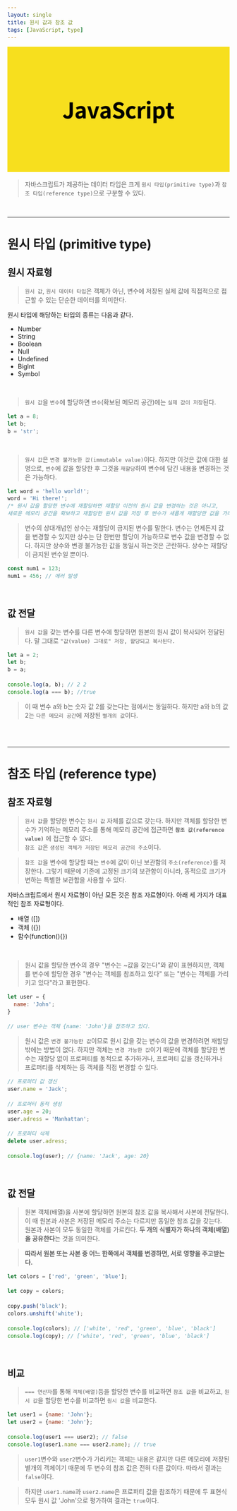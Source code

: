 ```yaml
---
layout: single
title: 원시 값과 참조 값
tags: [JavaScript, type]
---
```


<img src='../images/js-thumbnail.png'>

>자바스크립트가 제공하는 데이터 타입은 크게 `원시 타입(primitive type)`과 `참조 타입(reference type)`으로 구분할 수 있다.

<br/><hr/>

# 원시 타입 (primitive type)
## 원시 자료형
>`원시 값`, `원시 데이터 타입`은 객체가 아닌, 변수에 저장된 실제 값에 직접적으로 접근할 수 있는 단순한 데이터를 의미한다.

원시 타입에 해당하는 타입의 종류는 다음과 같다.
- Number
- String
- Boolean
- Null
- Undefined
- Biglnt
- Symbol
<br/>

>`원시 값`을 `변수`에 할당하면 `변수`(확보된 메모리 공간)에는 `실제 값이 저장`된다.

```javascript
let a = 8;
let b;
b = 'str';
```

<br/>

>`원시 값`은 `변경 불가능한 값(immutable value)`이다. 하지만 이것은 값에 대한 설명으로, `변수`에 값을 할당한 후 그것을 `재할당`하여 변수에 담긴 내용을 변경하는 것은 가능하다.

```javascript
let word = 'hello world!';
word = 'Hi there!';
/* 원시 값을 할당한 변수에 재할당하면 재할당 이전의 원시 값을 변경하는 것은 아니고, 
새로운 메모리 공간을 확보하고 재할당한 원시 값을 저장 후 변수가 새롭게 재할당한 값을 가리키는 것이다. */
```
>변수의 상대개념인 상수는 재할당이 금지된 변수를 말한다. 변수는 언제든지 값을 변경할 수 있지만 상수는 단 한번만 할당이 가능하므로 변수 값을 변경할 수 없다.
>하지만 상수와 변경 불가능한 값을 동일시 하는것은 곤란하다. 상수는 재할당이 금지된 변수일 뿐이다.

```javascript
const num1 = 123;
num1 = 456; // 에러 발생
```

<br/>

## 값 전달

>`원시 값`을 갖는 변수를 다른 변수에 할당하면 원본의 원시 값이 복사되어 전달된다.
>말 그대로 `"값(value) 그대로" 저장, 할당되고 복사된다.`

```javascript
let a = 2;
let b;
b = a;

console.log(a, b); // 2 2
console.log(a === b); //true
```
>이 때 변수 a와 b는 숫자 값 2를 갖는다는 점에서는 동일하다. 하지만 a와 b의 값 2는 `다른 메모리 공간`에 저장된 `별개의 값`이다.


<br/><br/><hr/>

# 참조 타입 (reference type)

## 참조 자료형
>`원시 값`을 할당한 변수는 `원시 값` 자체를 값으로 갖는다. 하지만 객체를 할당한 변수가 기억하는 메모리 주소를 통해 메모리 공간에 접근하면 **`참조 값(reference value)`** 에 접근할 수 있다.
><br/>
>`참조 값`은 `생성된 객체가 저장된 메모리 공간의 주소`이다.

>`참조 값`을 변수에 할당할 때는 `변수`에 값이 아닌 보관함의 `주소(reference)`를 저장한다.
>그렇기 때문에 기존에 고정된 크기의 보관함이 아니라, 동적으로 크기가 변하는 특별한 보관함을 사용할 수 있다.

자바스크립트에서 원시 자료형이 아닌 모든 것은 참조 자료형이다. 아래 세 가지가 대표적인 참조 자료형이다.
- 배열 ([])
- 객체 ({})
- 함수(function(){})

<br/>

>원시 값을 할당한 변수의 경우 "변수는 ~값을 갖는다"와 같이 표현하지만, 객체를 변수에 할당한 경우 "변수는 객체를 참조하고 있다" 또는 "변수는 객체를 가리키고 있다"라고 표현한다.

```javascript
let user = {
  name: 'John';
}

// user 변수는 객체 {name: 'John'}을 참조하고 있다.
```
>원시 값은 `변경 불가능한 값`이므로 원시 값을 갖는 변수의 값을 변경하려면 재할당 밖에는 방법이 없다. 
>하지만 객체는 `변경 가능한 값`이기 때문에 객체를 할당한 변수는 재할당 없이 프로퍼티를 동적으로 추가하거나, 프로퍼티 값을 갱신하거나 프로퍼티를 삭제하는 등 객체를 직접 변경할 수 있다.

```javascript
// 프로퍼티 값 갱신
user.name = 'Jack';

// 프로퍼티 동적 생성
user.age = 20;
user.adress = 'Manhattan';

// 프로퍼티 삭제
delete user.adress;

console.log(user); // {name: 'Jack', age: 20}
```

<br/>

## 값 전달
>원본 객체(배열)을 사본에 할당하면 원본의 참조 값을 복사해서 사본에 전달한다. 이 때 원본과 사본은 저장된 메모리 주소는 다르지만 동일한 참조 값을 갖는다.<br/>
>원본과 사본이 모두 동일한 객체를 가르킨다. **두 개의 식별자가 하나의 객체(배열)을 공유한다**는 것을 의미한다.

>**따라서 원본 또는 사본 중 어느 한쪽에서 객체를 변경하면, 서로 영향을 주고받는다.**

```javascript
let colors = ['red', 'green', 'blue'];

let copy = colors;

copy.push('black');
colors.unshift('white');

console.log(colors); // ['white', 'red', 'green', 'blue', 'black']
console.log(copy); // ['white', 'red', 'green', 'blue', 'black']
```

<br/>

## 비교

> `=== 연산자`를 통해 `객체(배열)`등을 할당한 변수를 비교하면 `참조 값`을 비교하고, `원시 값`을 할당한 변수를 비교하면 `원시 값`을 비교한다.

```javascript
let user1 = {name: 'John'};
let user2 = {name: 'John'};

console.log(user1 === user2); // false
console.log(user1.name === user2.name); // true
```


>`user1`변수와 `user2`변수가 가리키는 객체는 내용은 같지만 다른 메모리에 저장된 별개의 객체이기 때문에 두 변수의 참조 값은 전혀 다른 값이다. 따라서 결과는 `false`이다.

>하지만 `user1.name`과 `user2.name`은 프로퍼티 값을 참조하기 때문에 두 표현식 모두 원시 값 'John'으로 평가하여 결과는 `true`이다.